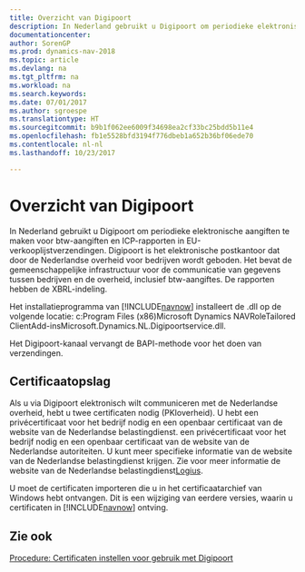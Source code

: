 ```yaml
---
title: Overzicht van Digipoort
description: In Nederland gebruikt u Digipoort om periodieke elektronische aangiften te maken voor btw-aangiften en ICP-rapporten in EU-verkooplijstverzendingen. Digipoort is het elektronische postkantoor dat door de Nederlandse overheid voor bedrijven wordt geboden.
documentationcenter: 
author: SorenGP
ms.prod: dynamics-nav-2018
ms.topic: article
ms.devlang: na
ms.tgt_pltfrm: na
ms.workload: na
ms.search.keywords: 
ms.date: 07/01/2017
ms.author: sgroespe
ms.translationtype: HT
ms.sourcegitcommit: b9b1f062ee6009f34698ea2cf33bc25bdd5b11e4
ms.openlocfilehash: fb1e5528bfd3194f776dbeb1a652b36bf06ede70
ms.contentlocale: nl-nl
ms.lasthandoff: 10/23/2017

---
```

# <a name="digipoort-overview"></a>Overzicht van Digipoort
In Nederland gebruikt u Digipoort om periodieke elektronische aangiften te maken voor btw-aangiften en ICP-rapporten in EU-verkooplijstverzendingen. Digipoort is het elektronische postkantoor dat door de Nederlandse overheid voor bedrijven wordt geboden. Het bevat de gemeenschappelijke infrastructuur voor de communicatie van gegevens tussen bedrijven en de overheid, inclusief btw-aangiftes. De rapporten hebben de XBRL-indeling.  

Het installatieprogramma van [!INCLUDE[navnow](../../includes/navnow_md.md)] installeert de .dll op de volgende locatie: c:Program Files (x86)Microsoft Dynamics NAV<version>RoleTailored ClientAdd-insMicrosoft.Dynamics.NL.Digipoortservice.dll.  

Het Digipoort-kanaal vervangt de BAPI-methode voor het doen van verzendingen.  

## <a name="certificate-storage"></a>Certificaatopslag  
Als u via Digipoort elektronisch wilt communiceren met de Nederlandse overheid, hebt u twee certificaten nodig (PKIoverheid). U hebt een privécertificaat voor het bedrijf nodig en een openbaar certificaat van de website van de Nederlandse belastingdienst. een privécertificaat voor het bedrijf nodig en een openbaar certificaat van de website van de Nederlandse autoriteiten. U kunt meer specifieke informatie van de website van de Nederlandse belastingdienst krijgen. Zie voor meer informatie de website van de Nederlandse belastingdienst[Logius](https://aansluiten.procesinfrastructuur.nl/site/en/).  

U moet de certificaten importeren die u in het certificaatarchief van Windows hebt ontvangen. Dit is een wijziging van eerdere versies, waarin u certificaten in [!INCLUDE[navnow](../../includes/navnow_md.md)] ontving.  

## <a name="see-also"></a>Zie ook  
[Procedure: Certificaten instellen voor gebruik met Digipoort](how-to-set-up-certificates-for-use-with-digipoort.md)

